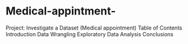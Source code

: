 # Medical-appintment-

Project: Investigate a Dataset (Medical appointment)
Table of Contents
Introduction
Data Wrangling
Exploratory Data Analysis
Conclusions
